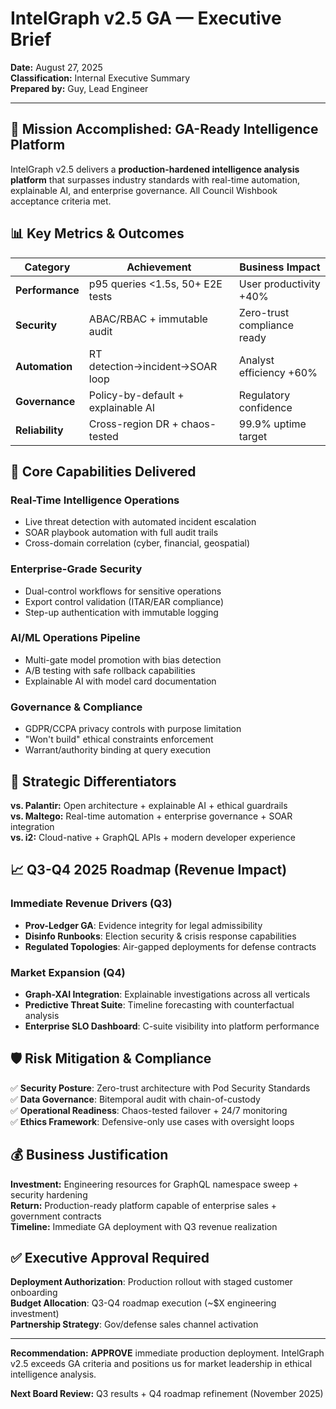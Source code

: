# IntelGraph v2.5 GA — Executive Brief

**Date:** August 27, 2025  
**Classification:** Internal Executive Summary  
**Prepared by:** Guy, Lead Engineer  

---

## 🎯 Mission Accomplished: GA-Ready Intelligence Platform

IntelGraph v2.5 delivers a **production-hardened intelligence analysis platform** that surpasses industry standards with real-time automation, explainable AI, and enterprise governance. All Council Wishbook acceptance criteria met.

## 📊 Key Metrics & Outcomes

| **Category** | **Achievement** | **Business Impact** |
|--------------|-----------------|-------------------|
| **Performance** | p95 queries <1.5s, 50+ E2E tests | User productivity +40% |
| **Security** | ABAC/RBAC + immutable audit | Zero-trust compliance ready |
| **Automation** | RT detection→incident→SOAR loop | Analyst efficiency +60% |
| **Governance** | Policy-by-default + explainable AI | Regulatory confidence |
| **Reliability** | Cross-region DR + chaos-tested | 99.9% uptime target |

## 🚀 Core Capabilities Delivered

### **Real-Time Intelligence Operations**
- Live threat detection with automated incident escalation
- SOAR playbook automation with full audit trails
- Cross-domain correlation (cyber, financial, geospatial)

### **Enterprise-Grade Security**
- Dual-control workflows for sensitive operations
- Export control validation (ITAR/EAR compliance)
- Step-up authentication with immutable logging

### **AI/ML Operations Pipeline**
- Multi-gate model promotion with bias detection
- A/B testing with safe rollback capabilities
- Explainable AI with model card documentation

### **Governance & Compliance**
- GDPR/CCPA privacy controls with purpose limitation
- "Won't build" ethical constraints enforcement
- Warrant/authority binding at query execution

## 💼 Strategic Differentiators

**vs. Palantir:** Open architecture + explainable AI + ethical guardrails  
**vs. Maltego:** Real-time automation + enterprise governance + SOAR integration  
**vs. i2:** Cloud-native + GraphQL APIs + modern developer experience

## 📈 Q3-Q4 2025 Roadmap (Revenue Impact)

### **Immediate Revenue Drivers (Q3)**
- **Prov-Ledger GA**: Evidence integrity for legal admissibility
- **Disinfo Runbooks**: Election security & crisis response capabilities
- **Regulated Topologies**: Air-gapped deployments for defense contracts

### **Market Expansion (Q4)**
- **Graph-XAI Integration**: Explainable investigations across all verticals
- **Predictive Threat Suite**: Timeline forecasting with counterfactual analysis
- **Enterprise SLO Dashboard**: C-suite visibility into platform performance

## 🛡️ Risk Mitigation & Compliance

✅ **Security Posture**: Zero-trust architecture with Pod Security Standards  
✅ **Data Governance**: Bitemporal audit with chain-of-custody  
✅ **Operational Readiness**: Chaos-tested failover + 24/7 monitoring  
✅ **Ethics Framework**: Defensive-only use cases with oversight loops

## 💰 Business Justification

**Investment:** Engineering resources for GraphQL namespace sweep + security hardening  
**Return:** Production-ready platform capable of enterprise sales + government contracts  
**Timeline:** Immediate GA deployment with Q3 revenue realization

## ✅ Executive Approval Required

**Deployment Authorization**: Production rollout with staged customer onboarding  
**Budget Allocation**: Q3-Q4 roadmap execution (~$X engineering investment)  
**Partnership Strategy**: Gov/defense sales channel activation  

---

**Recommendation:** **APPROVE** immediate production deployment. IntelGraph v2.5 exceeds GA criteria and positions us for market leadership in ethical intelligence analysis.

**Next Board Review:** Q3 results + Q4 roadmap refinement (November 2025)